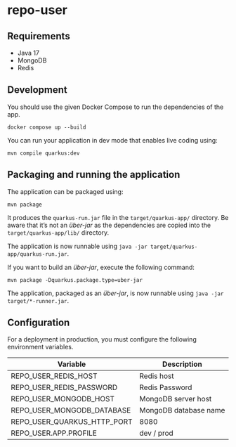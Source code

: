 # repo-user

## Requirements

- Java 17
- MongoDB
- Redis

## Development

You should use the given Docker Compose to run the dependencies of the app.

```shell script
docker compose up --build
```

You can run your application in dev mode that enables live coding using:
```shell script
mvn compile quarkus:dev
```

## Packaging and running the application

The application can be packaged using:
```shell script
mvn package
```
It produces the `quarkus-run.jar` file in the `target/quarkus-app/` directory.
Be aware that it’s not an _über-jar_ as the dependencies are copied into the `target/quarkus-app/lib/` directory.

The application is now runnable using `java -jar target/quarkus-app/quarkus-run.jar`.

If you want to build an _über-jar_, execute the following command:
```shell script
mvn package -Dquarkus.package.type=uber-jar
```

The application, packaged as an _über-jar_, is now runnable using `java -jar target/*-runner.jar`.

## Configuration

For a deployment in production, you must configure the following environment
variables.

| Variable                     | Description           |
|------------------------------|-----------------------|
| REPO_USER_REDIS_HOST         | Redis host            |
| REPO_USER_REDIS_PASSWORD     | Redis Password        |
| REPO_USER_MONGODB_HOST       | MongoDB server host   |
| REPO_USER_MONGODB_DATABASE   | MongoDB database name |
| REPO_USER_QUARKUS_HTTP_PORT  | 8080                  |
| REPO_USER.APP.PROFILE        | dev / prod            |
